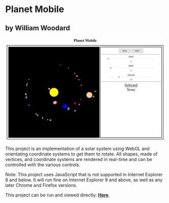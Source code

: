 Planet Mobile
=======

by William Woodard
-------

![Example](https://raw.githubusercontent.com/DragonDragoon/Portfolio/master/JavaScript/Planet%20Mobile%20%28ITCS-3120_Computer_Graphics%29/images/example.png)

This project is an implementation of a solar system using WebGL and orientating coordinate systems to get them to rotate.
All shapes, made of vertices, and coordinate systems are rendered in real-time and can be controlled with the various controls.

Note: This project uses JavaScript that is not supported in Internet Explorer 8 and below. It will run fine on Internet Explorer 9 and above, as well as any later Chrome and Firefox versions.

This project can be run and viewed directly:  <b><a href="http://htmlpreview.github.io/?https://github.com/DragonDragoon/Portfolio/blob/master/JavaScript/Planet%20Mobile%20%28ITCS-3120_Computer_Graphics%29/Planet%20Mobile.html">Here</a></b>.